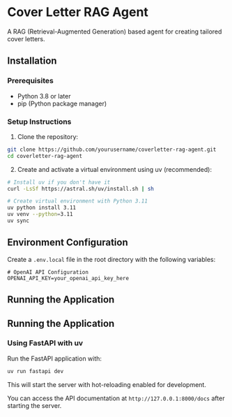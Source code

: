 # Cover Letter RAG Agent

A RAG (Retrieval-Augmented Generation) based agent for creating tailored cover letters.

## Installation

### Prerequisites
- Python 3.8 or later
- pip (Python package manager)

### Setup Instructions

1. Clone the repository:
```bash
git clone https://github.com/yourusername/coverletter-rag-agent.git
cd coverletter-rag-agent
```

2. Create and activate a virtual environment using uv (recommended):
```bash
# Install uv if you don't have it
curl -LsSf https://astral.sh/uv/install.sh | sh

# Create virtual environment with Python 3.11
uv python install 3.11
uv venv --python=3.11
uv sync
```

## Environment Configuration

Create a `.env.local` file in the root directory with the following variables:

```
# OpenAI API Configuration
OPENAI_API_KEY=your_openai_api_key_here
```

## Running the Application
## Running the Application

### Using FastAPI with uv

Run the FastAPI application with:

```bash
uv run fastapi dev
```

This will start the server with hot-reloading enabled for development.

You can access the API documentation at `http://127.0.0.1:8000/docs` after starting the server.
